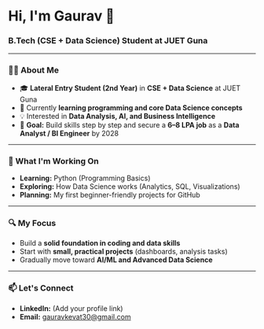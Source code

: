 # Hi, I'm Gaurav 👋  
### B.Tech (CSE + Data Science) Student at JUET Guna  

---

### 👨‍💻 About Me
- 🎓 **Lateral Entry Student (2nd Year)** in **CSE + Data Science** at JUET Guna  
- 🌱 Currently **learning programming and core Data Science concepts**  
- 💡 Interested in **Data Analysis, AI, and Business Intelligence**  
- 🎯 **Goal:** Build skills step by step and secure a **6–8 LPA job** as a **Data Analyst / BI Engineer** by 2028  

---

### 📘 What I'm Working On
- **Learning:** Python (Programming Basics)  
- **Exploring:** How Data Science works (Analytics, SQL, Visualizations)  
- **Planning:** My first beginner-friendly projects for GitHub  

---

### 🔍 My Focus
- Build a **solid foundation in coding and data skills**  
- Start with **small, practical projects** (dashboards, analysis tasks)  
- Gradually move toward **AI/ML and Advanced Data Science**

---

### 📫 Let's Connect
- **LinkedIn:** (Add your profile link)  
- **Email:** gauravkevat30@gmail.com
